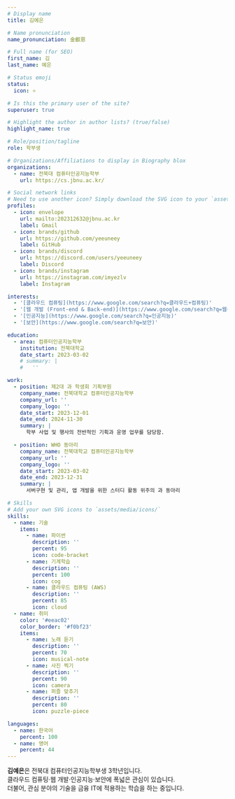```yaml
---
# Display name
title: 김예은

# Name pronunciation
name_pronunciation: 金叡恩

# Full name (for SEO)
first_name: 김
last_name: 예은

# Status emoji
status:
  icon: ⭐

# Is this the primary user of the site?
superuser: true

# Highlight the author in author lists? (true/false)
highlight_name: true

# Role/position/tagline
role: 학부생

# Organizations/Affiliations to display in Biography blox
organizations:
  - name: 전북대 컴퓨터인공지능학부
    url: https://cs.jbnu.ac.kr/

# Social network links
# Need to use another icon? Simply download the SVG icon to your `assets/media/icons/` folder.
profiles:
  - icon: envelope
    url: mailto:202312632@jbnu.ac.kr
    label: Gmail
  - icon: brands/github
    url: https://github.com/yeeuneey
    label: GitHub
  - icon: brands/discord
    url: https://discord.com/users/yeeuneey
    label: Discord
  - icon: brands/instagram
    url: https://instagram.com/imyezlv
    label: Instagram

interests:
  - '[클라우드 컴퓨팅](https://www.google.com/search?q=클라우드+컴퓨팅)'
  - '[웹 개발 (Front-end & Back-end)](https://www.google.com/search?q=웹+개발+Front-end+Back-end)'
  - '[인공지능](https://www.google.com/search?q=인공지능)'
  - '[보안](https://www.google.com/search?q=보안)'

education:
  - area: 컴퓨터인공지능학부
    institution: 전북대학교
    date_start: 2023-03-02
    # summary: |
    #   ''

work:
  - position: 제2대 과 학생회 기획부원
    company_name: 전북대학교 컴퓨터인공지능학부
    company_url: ''
    company_logo: ''
    date_start: 2023-12-01
    date_end: 2024-11-30
    summary: |
      학부 사업 및 행사의 전반적인 기획과 운영 업무를 담당함.

  - position: WHO 동아리
    company_name: 전북대학교 컴퓨터인공지능학부
    company_url: ''
    company_logo: ''
    date_start: 2023-03-02
    date_end: 2023-12-31
    summary: |
      서버구현 및 관리, 앱 개발을 위한 스터디 활동 위주의 과 동아리

# Skills
# Add your own SVG icons to `assets/media/icons/`
skills: 
  - name: 기술
    items:
      - name: 파이썬
        description: ''
        percent: 95
        icon: code-bracket
      - name: 기계학습
        description: ''
        percent: 100
        icon: cog
      - name: 클라우드 컴퓨팅 (AWS)
        description: ''
        percent: 85
        icon: cloud
  - name: 취미
    color: '#eeac02'
    color_border: '#f0bf23'
    items:
      - name: 노래 듣기
        description: ''
        percent: 70
        icon: musical-note
      - name: 사진 찍기
        description: ''
        percent: 90
        icon: camera
      - name: 퍼즐 맞추기
        description: ''
        percent: 80
        icon: puzzle-piece

languages:
  - name: 한국어
    percent: 100
  - name: 영어
    percent: 44
---
```


**김예은**은 전북대 컴퓨터인공지능학부생 3학년입니다. <br>
클라우드 컴퓨팅·웹 개발·인공지능·보안에 폭넓은 관심이 있습니다. <br>
더불어, 관심 분야의 기술을 금융 IT에 적용하는 학습을 하는 중입니다. <br>